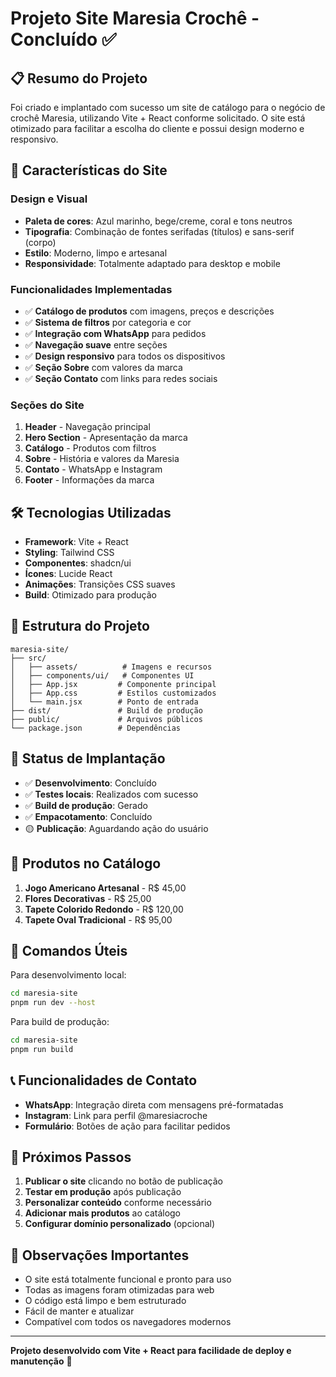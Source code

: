 # Projeto Site Maresia Crochê - Concluído ✅

## 📋 Resumo do Projeto

Foi criado e implantado com sucesso um site de catálogo para o negócio de crochê Maresia, utilizando Vite + React conforme solicitado. O site está otimizado para facilitar a escolha do cliente e possui design moderno e responsivo.

## 🎨 Características do Site

### Design e Visual
- **Paleta de cores**: Azul marinho, bege/creme, coral e tons neutros
- **Tipografia**: Combinação de fontes serifadas (títulos) e sans-serif (corpo)
- **Estilo**: Moderno, limpo e artesanal
- **Responsividade**: Totalmente adaptado para desktop e mobile

### Funcionalidades Implementadas
- ✅ **Catálogo de produtos** com imagens, preços e descrições
- ✅ **Sistema de filtros** por categoria e cor
- ✅ **Integração com WhatsApp** para pedidos
- ✅ **Navegação suave** entre seções
- ✅ **Design responsivo** para todos os dispositivos
- ✅ **Seção Sobre** com valores da marca
- ✅ **Seção Contato** com links para redes sociais

### Seções do Site
1. **Header** - Navegação principal
2. **Hero Section** - Apresentação da marca
3. **Catálogo** - Produtos com filtros
4. **Sobre** - História e valores da Maresia
5. **Contato** - WhatsApp e Instagram
6. **Footer** - Informações da marca

## 🛠️ Tecnologias Utilizadas

- **Framework**: Vite + React
- **Styling**: Tailwind CSS
- **Componentes**: shadcn/ui
- **Ícones**: Lucide React
- **Animações**: Transições CSS suaves
- **Build**: Otimizado para produção

## 📁 Estrutura do Projeto

```
maresia-site/
├── src/
│   ├── assets/          # Imagens e recursos
│   ├── components/ui/   # Componentes UI
│   ├── App.jsx         # Componente principal
│   ├── App.css         # Estilos customizados
│   └── main.jsx        # Ponto de entrada
├── dist/               # Build de produção
├── public/             # Arquivos públicos
└── package.json        # Dependências
```

## 🚀 Status de Implantação

- ✅ **Desenvolvimento**: Concluído
- ✅ **Testes locais**: Realizados com sucesso
- ✅ **Build de produção**: Gerado
- ✅ **Empacotamento**: Concluído
- 🟡 **Publicação**: Aguardando ação do usuário

## 📱 Produtos no Catálogo

1. **Jogo Americano Artesanal** - R$ 45,00
2. **Flores Decorativas** - R$ 25,00
3. **Tapete Colorido Redondo** - R$ 120,00
4. **Tapete Oval Tradicional** - R$ 95,00

## 🔧 Comandos Úteis

Para desenvolvimento local:
```bash
cd maresia-site
pnpm run dev --host
```

Para build de produção:
```bash
cd maresia-site
pnpm run build
```

## 📞 Funcionalidades de Contato

- **WhatsApp**: Integração direta com mensagens pré-formatadas
- **Instagram**: Link para perfil @maresiacroche
- **Formulário**: Botões de ação para facilitar pedidos

## 🎯 Próximos Passos

1. **Publicar o site** clicando no botão de publicação
2. **Testar em produção** após publicação
3. **Personalizar conteúdo** conforme necessário
4. **Adicionar mais produtos** ao catálogo
5. **Configurar domínio personalizado** (opcional)

## 📝 Observações Importantes

- O site está totalmente funcional e pronto para uso
- Todas as imagens foram otimizadas para web
- O código está limpo e bem estruturado
- Fácil de manter e atualizar
- Compatível com todos os navegadores modernos

---

**Projeto desenvolvido com Vite + React para facilidade de deploy e manutenção** 🚀

